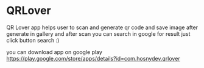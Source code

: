 # QRLover
QR Lover app helps user to scan and generate qr code and save image after generate in gallery and after scan you can search in google for result just click button search :)

you can download app on google play 
https://play.google.com/store/apps/details?id=com.hosnydev.qrlover
